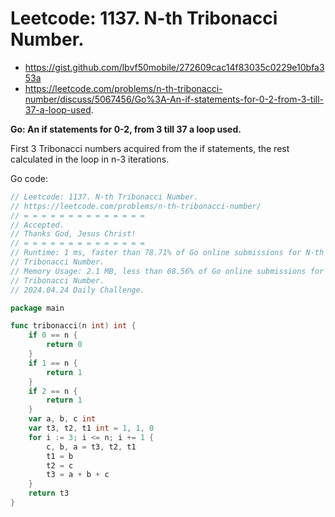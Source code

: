 #  Leetcode: 1137. N-th Tribonacci Number.

- https://gist.github.com/lbvf50mobile/272609cac14f83035c0229e10bfa353a
- https://leetcode.com/problems/n-th-tribonacci-number/discuss/5067456/Go%3A-An-if-statements-for-0-2-from-3-till-37-a-loop-used.

**Go: An if statements for 0-2, from 3 till 37 a loop used.**

First 3 Tribonacci numbers acquired from the if statements, the rest
calculated in the loop in n-3 iterations.

Go code:
```Go
// Leetcode: 1137. N-th Tribonacci Number.
// https://leetcode.com/problems/n-th-tribonacci-number/
// = = = = = = = = = = = = = =
// Accepted.
// Thanks God, Jesus Christ!
// = = = = = = = = = = = = = =
// Runtime: 1 ms, faster than 78.71% of Go online submissions for N-th
// Tribonacci Number.
// Memory Usage: 2.1 MB, less than 68.56% of Go online submissions for N-th
// Tribonacci Number.
// 2024.04.24 Daily Challenge.

package main

func tribonacci(n int) int {
	if 0 == n {
		return 0
	}
	if 1 == n {
		return 1
	}
	if 2 == n {
		return 1
	}
	var a, b, c int
	var t3, t2, t1 int = 1, 1, 0
	for i := 3; i <= n; i += 1 {
		c, b, a = t3, t2, t1
		t1 = b
		t2 = c
		t3 = a + b + c
	}
	return t3
}
```
